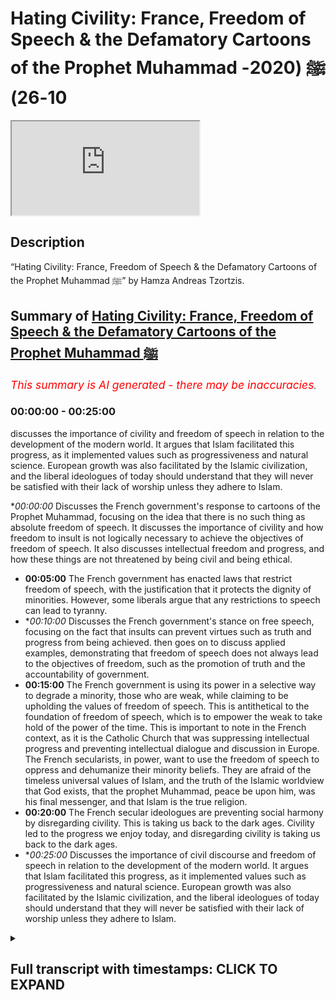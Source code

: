 # Hating Civility: France, Freedom of Speech & the Defamatory Cartoons of the Prophet Muhammad ﷺ (2020-10-26)

<iframe loading='lazy' allow='autoplay' src='https://www.youtube.com/embed/WtRvdFu8i7I'></iframe>

## Description

“Hating Civility: France, Freedom of Speech & the Defamatory Cartoons of the Prophet Muhammad ﷺ” by Hamza Andreas Tzortzis.

## Summary of [Hating Civility: France, Freedom of Speech & the Defamatory Cartoons of the Prophet Muhammad ﷺ](https://www.youtube.com/watch?v=WtRvdFu8i7I)


*<span style="color:red; font-size:125%">This summary is AI generated - there may be inaccuracies</span>. [](/)*

### <a onclick="modifyYTiframeseektime('0')">00:00:00</a> - <a onclick="modifyYTiframeseektime('1500')">00:25:00</a>

 discusses the importance of civility and freedom of speech in relation to the development of the modern world. It argues that Islam facilitated this progress, as it implemented values such as progressiveness and natural science. European growth was also facilitated by the Islamic civilization, and the liberal ideologues of today should understand that they will never be satisfied with their lack of worship unless they adhere to Islam.

**<a onclick="modifyYTiframeseektime('0')">00:00:00</a>* Discusses the French government's response to cartoons of the Prophet Muhammad, focusing on the idea that there is no such thing as absolute freedom of speech. It discusses the importance of civility and how freedom to insult is not logically necessary to achieve the objectives of freedom of speech. It also discusses intellectual freedom and progress, and how these things are not threatened by being civil and being ethical.
* **<a onclick="modifyYTiframeseektime('300')">00:05:00</a>** The French government has enacted laws that restrict freedom of speech, with the justification that it protects the dignity of minorities. However, some liberals argue that any restrictions to speech can lead to tyranny.
* **<a onclick="modifyYTiframeseektime('600')">00:10:00</a>* Discusses the French government's stance on free speech, focusing on the fact that insults can prevent virtues such as truth and progress from being achieved.  then goes on to discuss applied examples, demonstrating that freedom of speech does not always lead to the objectives of freedom, such as the promotion of truth and the accountability of government.
* **<a onclick="modifyYTiframeseektime('900')">00:15:00</a>** The French government is using its power in a selective way to degrade a minority, those who are weak, while claiming to be upholding the values of freedom of speech. This is antithetical to the foundation of freedom of speech, which is to empower the weak to take hold of the power of the time. This is important to note in the French context, as it is the Catholic Church that was suppressing intellectual progress and preventing intellectual dialogue and discussion in Europe. The French secularists, in power, want to use the freedom of speech to oppress and dehumanize their minority beliefs. They are afraid of the timeless universal values of Islam, and the truth of the Islamic worldview that God exists, that the prophet Muhammad, peace be upon him, was his final messenger, and that Islam is the true religion.
* **<a onclick="modifyYTiframeseektime('1200')">00:20:00</a>** The French secular ideologues are preventing social harmony by disregarding civility. This is taking us back to the dark ages. Civility led to the progress we enjoy today, and disregarding civility is taking us back to the dark ages.
* **<a onclick="modifyYTiframeseektime('1500')">00:25:00</a>* Discusses the importance of civil discourse and freedom of speech in relation to the development of the modern world. It argues that Islam facilitated this progress, as it implemented values such as progressiveness and natural science. European growth was also facilitated by the Islamic civilization, and the liberal ideologues of today should understand that they will never be satisfied with their lack of worship unless they adhere to Islam.

<details><summary><h2>Full transcript with timestamps: CLICK TO EXPAND</h2></summary>

<a onclick="modifyYTiframeseektime('1')">0:00:01</a> [Music]  
<a onclick="modifyYTiframeseektime('9')">0:00:09</a> brothers and sisters  
<a onclick="modifyYTiframeseektime('11')">0:00:11</a> and friends i greet you all with the  
<a onclick="modifyYTiframeseektime('14')">0:00:14</a> islamic  
<a onclick="modifyYTiframeseektime('15')">0:00:15</a> greetings of peace my name is hamza  
<a onclick="modifyYTiframeseektime('18')">0:00:18</a> andreas  
<a onclick="modifyYTiframeseektime('19')">0:00:19</a> zarzis from sapience institute  
<a onclick="modifyYTiframeseektime('22')">0:00:22</a> and the main purpose of this video is to  
<a onclick="modifyYTiframeseektime('24')">0:00:24</a> unpack some ideas  
<a onclick="modifyYTiframeseektime('25')">0:00:25</a> concerning freedom of speech freedom to  
<a onclick="modifyYTiframeseektime('28')">0:00:28</a> insult  
<a onclick="modifyYTiframeseektime('29')">0:00:29</a> to unpack what's happening in france at  
<a onclick="modifyYTiframeseektime('31')">0:00:31</a> the moment and to  
<a onclick="modifyYTiframeseektime('32')">0:00:32</a> unpack and discuss the defamatory  
<a onclick="modifyYTiframeseektime('35')">0:00:35</a> cartoons of the prophet muhammad  
<a onclick="modifyYTiframeseektime('36')">0:00:36</a> sallallahu alaihi wasallam but before i  
<a onclick="modifyYTiframeseektime('38')">0:00:38</a> do that  
<a onclick="modifyYTiframeseektime('38')">0:00:38</a> i want to remind you of two key  
<a onclick="modifyYTiframeseektime('41')">0:00:41</a> important prophetic  
<a onclick="modifyYTiframeseektime('43')">0:00:43</a> authentic teachings of the prophet  
<a onclick="modifyYTiframeseektime('46')">0:00:46</a> muhammad  
<a onclick="modifyYTiframeseektime('47')">0:00:47</a> number one love for humanity what you  
<a onclick="modifyYTiframeseektime('49')">0:00:49</a> love for yourself  
<a onclick="modifyYTiframeseektime('50')">0:00:50</a> love for humanity what you love for  
<a onclick="modifyYTiframeseektime('54')">0:00:54</a> yourself now the scottish speak about  
<a onclick="modifyYTiframeseektime('55')">0:00:55</a> this the classical scholars speak about  
<a onclick="modifyYTiframeseektime('57')">0:00:57</a> this and generally speaking  
<a onclick="modifyYTiframeseektime('59')">0:00:59</a> they say that muslims must be committed  
<a onclick="modifyYTiframeseektime('62')">0:01:02</a> to the well-being of others this means  
<a onclick="modifyYTiframeseektime('65')">0:01:05</a> we must want goodness for people and  
<a onclick="modifyYTiframeseektime('67')">0:01:07</a> guidance for people  
<a onclick="modifyYTiframeseektime('69')">0:01:09</a> this what loving for others mean you  
<a onclick="modifyYTiframeseektime('72')">0:01:12</a> want goodness for them  
<a onclick="modifyYTiframeseektime('73')">0:01:13</a> you want them to be in a state of  
<a onclick="modifyYTiframeseektime('74')">0:01:14</a> well-being and you want guidance for  
<a onclick="modifyYTiframeseektime('76')">0:01:16</a> them and we must  
<a onclick="modifyYTiframeseektime('77')">0:01:17</a> act appropriately in order to achieve  
<a onclick="modifyYTiframeseektime('81')">0:01:21</a> the well-being of humanity  
<a onclick="modifyYTiframeseektime('84')">0:01:24</a> the second authentic prophetic teaching  
<a onclick="modifyYTiframeseektime('87')">0:01:27</a> is there is no harming and no  
<a onclick="modifyYTiframeseektime('88')">0:01:28</a> reciprocating of harm  
<a onclick="modifyYTiframeseektime('90')">0:01:30</a> no harm there is no harming and no  
<a onclick="modifyYTiframeseektime('92')">0:01:32</a> reciprocating of harm  
<a onclick="modifyYTiframeseektime('94')">0:01:34</a> these are very important prophetic  
<a onclick="modifyYTiframeseektime('96')">0:01:36</a> teachings and i thought i'd remind  
<a onclick="modifyYTiframeseektime('97')">0:01:37</a> everyone of these profound teachings  
<a onclick="modifyYTiframeseektime('99')">0:01:39</a> these concise and profound teachings  
<a onclick="modifyYTiframeseektime('102')">0:01:42</a> especially in today's context now  
<a onclick="modifyYTiframeseektime('106')">0:01:46</a> i said i'm going to unpack some ideas  
<a onclick="modifyYTiframeseektime('108')">0:01:48</a> concerning freedom of speech freedom to  
<a onclick="modifyYTiframeseektime('110')">0:01:50</a> insult the defamatory cartoons of the  
<a onclick="modifyYTiframeseektime('112')">0:01:52</a> prophet muhammed  
<a onclick="modifyYTiframeseektime('114')">0:01:54</a> and what's been happening in france and  
<a onclick="modifyYTiframeseektime('118')">0:01:58</a> i'm just going to summarize four main  
<a onclick="modifyYTiframeseektime('119')">0:01:59</a> areas  
<a onclick="modifyYTiframeseektime('120')">0:02:00</a> and there's other things i'm going to be  
<a onclick="modifyYTiframeseektime('121')">0:02:01</a> talking about as well but these are the  
<a onclick="modifyYTiframeseektime('123')">0:02:03</a> four main areas  
<a onclick="modifyYTiframeseektime('124')">0:02:04</a> that i'm going to discuss area number  
<a onclick="modifyYTiframeseektime('126')">0:02:06</a> one  
<a onclick="modifyYTiframeseektime('127')">0:02:07</a> i'm going to try and discuss the  
<a onclick="modifyYTiframeseektime('128')">0:02:08</a> philosophy of freedom of speech it's  
<a onclick="modifyYTiframeseektime('130')">0:02:10</a> inevitable implications in society  
<a onclick="modifyYTiframeseektime('132')">0:02:12</a> specifically secular society the harm  
<a onclick="modifyYTiframeseektime('135')">0:02:15</a> principle  
<a onclick="modifyYTiframeseektime('136')">0:02:16</a> and the competition of values area  
<a onclick="modifyYTiframeseektime('138')">0:02:18</a> number two i'm going to talk about the  
<a onclick="modifyYTiframeseektime('140')">0:02:20</a> hypocrisy and double standards displayed  
<a onclick="modifyYTiframeseektime('142')">0:02:22</a> by secular ideologues  
<a onclick="modifyYTiframeseektime('143')">0:02:23</a> area number three i'm going to talk  
<a onclick="modifyYTiframeseektime('145')">0:02:25</a> about the importance of civility and how  
<a onclick="modifyYTiframeseektime('147')">0:02:27</a> freedom to degrade and insult is not  
<a onclick="modifyYTiframeseektime('149')">0:02:29</a> logically necessary to achieve the  
<a onclick="modifyYTiframeseektime('151')">0:02:31</a> objectives  
<a onclick="modifyYTiframeseektime('152')">0:02:32</a> of freedom of speech and the final area  
<a onclick="modifyYTiframeseektime('155')">0:02:35</a> i'm going to talk about intellectual  
<a onclick="modifyYTiframeseektime('157')">0:02:37</a> freedom  
<a onclick="modifyYTiframeseektime('158')">0:02:38</a> progress and dialogue and that these  
<a onclick="modifyYTiframeseektime('159')">0:02:39</a> things are not threatened by being civil  
<a onclick="modifyYTiframeseektime('162')">0:02:42</a> and by being ethical  
<a onclick="modifyYTiframeseektime('164')">0:02:44</a> and by being averse to insults and  
<a onclick="modifyYTiframeseektime('166')">0:02:46</a> degradation  
<a onclick="modifyYTiframeseektime('167')">0:02:47</a> and i'm going to try and show that the  
<a onclick="modifyYTiframeseektime('169')">0:02:49</a> islamic intellectual and spiritual  
<a onclick="modifyYTiframeseektime('171')">0:02:51</a> tradition with its long history  
<a onclick="modifyYTiframeseektime('173')">0:02:53</a> is an example of a cohesive ethical  
<a onclick="modifyYTiframeseektime('177')">0:02:57</a> civilization so let's go straight to the  
<a onclick="modifyYTiframeseektime('179')">0:02:59</a> first point  
<a onclick="modifyYTiframeseektime('181')">0:03:01</a> there are claims made by some liberal  
<a onclick="modifyYTiframeseektime('184')">0:03:04</a> and secular  
<a onclick="modifyYTiframeseektime('185')">0:03:05</a> ideological extremists that the  
<a onclick="modifyYTiframeseektime('187')">0:03:07</a> defamatory cartoons of the prophet  
<a onclick="modifyYTiframeseektime('188')">0:03:08</a> muhammad sallallahu alaihi wasallam  
<a onclick="modifyYTiframeseektime('190')">0:03:10</a> are about freedom of speech and freedom  
<a onclick="modifyYTiframeseektime('192')">0:03:12</a> to insult  
<a onclick="modifyYTiframeseektime('194')">0:03:14</a> and they generally maintain that we must  
<a onclick="modifyYTiframeseektime('196')">0:03:16</a> allow defamation we must allow  
<a onclick="modifyYTiframeseektime('197')">0:03:17</a> degradation  
<a onclick="modifyYTiframeseektime('198')">0:03:18</a> and we must allow gratuitous insult  
<a onclick="modifyYTiframeseektime('201')">0:03:21</a> because it's all about preserving  
<a onclick="modifyYTiframeseektime('203')">0:03:23</a> the right to express oneself including  
<a onclick="modifyYTiframeseektime('205')">0:03:25</a> liberty  
<a onclick="modifyYTiframeseektime('206')">0:03:26</a> of thought however this is grossly  
<a onclick="modifyYTiframeseektime('209')">0:03:29</a> misleading  
<a onclick="modifyYTiframeseektime('210')">0:03:30</a> and it is simply not true why because  
<a onclick="modifyYTiframeseektime('213')">0:03:33</a> there is no  
<a onclick="modifyYTiframeseektime('214')">0:03:34</a> such thing as absolute freedom of speech  
<a onclick="modifyYTiframeseektime('217')">0:03:37</a> i repeat  
<a onclick="modifyYTiframeseektime('218')">0:03:38</a> there is no such thing as absolute  
<a onclick="modifyYTiframeseektime('221')">0:03:41</a> freedom of speech  
<a onclick="modifyYTiframeseektime('222')">0:03:42</a> every society on this planet has  
<a onclick="modifyYTiframeseektime('224')">0:03:44</a> limitations and restrictions  
<a onclick="modifyYTiframeseektime('226')">0:03:46</a> on speech and these restrictions occur  
<a onclick="modifyYTiframeseektime('228')">0:03:48</a> because of a competition of values  
<a onclick="modifyYTiframeseektime('230')">0:03:50</a> now in the stanford psychopath  
<a onclick="modifyYTiframeseektime('233')">0:03:53</a> philosophy david van mill  
<a onclick="modifyYTiframeseektime('234')">0:03:54</a> an academic he highlights this point he  
<a onclick="modifyYTiframeseektime('237')">0:03:57</a> says  
<a onclick="modifyYTiframeseektime('238')">0:03:58</a> the first thing to note in any sensible  
<a onclick="modifyYTiframeseektime('240')">0:04:00</a> discussion  
<a onclick="modifyYTiframeseektime('241')">0:04:01</a> or freedom of speech is that it will  
<a onclick="modifyYTiframeseektime('243')">0:04:03</a> have to be limited  
<a onclick="modifyYTiframeseektime('244')">0:04:04</a> every society places some limits on the  
<a onclick="modifyYTiframeseektime('247')">0:04:07</a> exercise of speech  
<a onclick="modifyYTiframeseektime('248')">0:04:08</a> because it always takes place within a  
<a onclick="modifyYTiframeseektime('250')">0:04:10</a> context of competing values  
<a onclick="modifyYTiframeseektime('252')">0:04:12</a> which we'll discuss in a moment and  
<a onclick="modifyYTiframeseektime('255')">0:04:15</a> there are many examples in law and  
<a onclick="modifyYTiframeseektime('258')">0:04:18</a> public life that i want to  
<a onclick="modifyYTiframeseektime('262')">0:04:22</a> bring to light in order to show you that  
<a onclick="modifyYTiframeseektime('265')">0:04:25</a> there are restrictions on speech  
<a onclick="modifyYTiframeseektime('267')">0:04:27</a> take france as an example the french  
<a onclick="modifyYTiframeseektime('270')">0:04:30</a> criminal code  
<a onclick="modifyYTiframeseektime('271')">0:04:31</a> punishes outrage grave insult of the  
<a onclick="modifyYTiframeseektime('275')">0:04:35</a> national anthem or tricolor flag  
<a onclick="modifyYTiframeseektime('278')">0:04:38</a> now think about the hypocrisy here you  
<a onclick="modifyYTiframeseektime('280')">0:04:40</a> have the secular and liberal ideologues  
<a onclick="modifyYTiframeseektime('282')">0:04:42</a> claiming that  
<a onclick="modifyYTiframeseektime('283')">0:04:43</a> the defamatory cartoons of the prophet  
<a onclick="modifyYTiframeseektime('284')">0:04:44</a> sallallahu alaihi wasallam  
<a onclick="modifyYTiframeseektime('286')">0:04:46</a> are about freedom of speech and that  
<a onclick="modifyYTiframeseektime('289')">0:04:49</a> includes freedom  
<a onclick="modifyYTiframeseektime('290')">0:04:50</a> to insult but when it comes to insulting  
<a onclick="modifyYTiframeseektime('293')">0:04:53</a> the flag  
<a onclick="modifyYTiframeseektime('294')">0:04:54</a> and the anthem then it's  
<a onclick="modifyYTiframeseektime('297')">0:04:57</a> you know you can't do that you must be  
<a onclick="modifyYTiframeseektime('299')">0:04:59</a> criminally punished it was the outrage  
<a onclick="modifyYTiframeseektime('301')">0:05:01</a> concerning these laws another example is  
<a onclick="modifyYTiframeseektime('304')">0:05:04</a> the political cartoonist  
<a onclick="modifyYTiframeseektime('306')">0:05:06</a> morris cine he worked for the french  
<a onclick="modifyYTiframeseektime('308')">0:05:08</a> satirical magazine  
<a onclick="modifyYTiframeseektime('310')">0:05:10</a> charlie hebdo for 20 years and he was  
<a onclick="modifyYTiframeseektime('312')">0:05:12</a> fired in 2009 why  
<a onclick="modifyYTiframeseektime('313')">0:05:13</a> because he drew some cartoons cartoons  
<a onclick="modifyYTiframeseektime('316')">0:05:16</a> mocking the relationship of the former  
<a onclick="modifyYTiframeseektime('318')">0:05:18</a> french president  
<a onclick="modifyYTiframeseektime('320')">0:05:20</a> sarkozy's son with a wealthy jewish  
<a onclick="modifyYTiframeseektime('322')">0:05:22</a> woman  
<a onclick="modifyYTiframeseektime('324')">0:05:24</a> another example is in law a french court  
<a onclick="modifyYTiframeseektime('326')">0:05:26</a> injunction  
<a onclick="modifyYTiframeseektime('327')">0:05:27</a> banned a genus sorry a jesus based  
<a onclick="modifyYTiframeseektime('330')">0:05:30</a> clothing advert  
<a onclick="modifyYTiframeseektime('331')">0:05:31</a> mimicking da vinci's last supper a  
<a onclick="modifyYTiframeseektime('334')">0:05:34</a> french judge ruled  
<a onclick="modifyYTiframeseektime('335')">0:05:35</a> that the display was a gratuitous and  
<a onclick="modifyYTiframeseektime('338')">0:05:38</a> aggressive  
<a onclick="modifyYTiframeseektime('339')">0:05:39</a> act of intrusion on people's innermost  
<a onclick="modifyYTiframeseektime('343')">0:05:43</a> beliefs  
<a onclick="modifyYTiframeseektime('344')">0:05:44</a> in 2005 danish newspaper jillian's post  
<a onclick="modifyYTiframeseektime('347')">0:05:47</a> and published caricatures  
<a onclick="modifyYTiframeseektime('348')">0:05:48</a> of the prophet muhammed but rejected  
<a onclick="modifyYTiframeseektime('352')">0:05:52</a> the publications of cartoons mocking  
<a onclick="modifyYTiframeseektime('355')">0:05:55</a> jesus  
<a onclick="modifyYTiframeseektime('357')">0:05:57</a> upon him be peace because they would  
<a onclick="modifyYTiframeseektime('358')">0:05:58</a> provoke an uproar  
<a onclick="modifyYTiframeseektime('361')">0:06:01</a> and there are many more other examples  
<a onclick="modifyYTiframeseektime('364')">0:06:04</a> now in many other countries including  
<a onclick="modifyYTiframeseektime('366')">0:06:06</a> france there are defamation laws product  
<a onclick="modifyYTiframeseektime('368')">0:06:08</a> defamation laws  
<a onclick="modifyYTiframeseektime('369')">0:06:09</a> hate speech laws libel laws laws against  
<a onclick="modifyYTiframeseektime('372')">0:06:12</a> the holocaust denial  
<a onclick="modifyYTiframeseektime('373')">0:06:13</a> and so on and so forth so it must be  
<a onclick="modifyYTiframeseektime('377')">0:06:17</a> made very clear  
<a onclick="modifyYTiframeseektime('378')">0:06:18</a> that this has nothing to do with freedom  
<a onclick="modifyYTiframeseektime('380')">0:06:20</a> of speech in an absolute sense this  
<a onclick="modifyYTiframeseektime('382')">0:06:22</a> doesn't even exist in academic discourse  
<a onclick="modifyYTiframeseektime('384')">0:06:24</a> generally speaking it's a  
<a onclick="modifyYTiframeseektime('386')">0:06:26</a> it's not a very robust idea it's an  
<a onclick="modifyYTiframeseektime('388')">0:06:28</a> incoherent idea  
<a onclick="modifyYTiframeseektime('390')">0:06:30</a> and the reason is incoherent because  
<a onclick="modifyYTiframeseektime('392')">0:06:32</a> people appreciate that there are other  
<a onclick="modifyYTiframeseektime('393')">0:06:33</a> values in society that are going to be  
<a onclick="modifyYTiframeseektime('395')">0:06:35</a> used to put restrictions on speech  
<a onclick="modifyYTiframeseektime('398')">0:06:38</a> in a nutshell there's no such thing as  
<a onclick="modifyYTiframeseektime('401')">0:06:41</a> absolute  
<a onclick="modifyYTiframeseektime('402')">0:06:42</a> freedom of speech so the discussion  
<a onclick="modifyYTiframeseektime('405')">0:06:45</a> is not about freedom of speech per se  
<a onclick="modifyYTiframeseektime('407')">0:06:47</a> but it's about other competing values  
<a onclick="modifyYTiframeseektime('410')">0:06:50</a> so there is a key question here what  
<a onclick="modifyYTiframeseektime('413')">0:06:53</a> other competing values  
<a onclick="modifyYTiframeseektime('414')">0:06:54</a> will these ideologues consider in  
<a onclick="modifyYTiframeseektime('417')">0:06:57</a> placing restrictions on speech  
<a onclick="modifyYTiframeseektime('420')">0:07:00</a> clearly as a result of what we've just  
<a onclick="modifyYTiframeseektime('422')">0:07:02</a> discussed so far  
<a onclick="modifyYTiframeseektime('423')">0:07:03</a> clearly the dignity of minorities is not  
<a onclick="modifyYTiframeseektime('427')">0:07:07</a> a value they want to consider so from  
<a onclick="modifyYTiframeseektime('429')">0:07:09</a> this perspective  
<a onclick="modifyYTiframeseektime('430')">0:07:10</a> the problem is not with islam the  
<a onclick="modifyYTiframeseektime('433')">0:07:13</a> problem is with the french  
<a onclick="modifyYTiframeseektime('435')">0:07:15</a> state sanctioned secularism that's the  
<a onclick="modifyYTiframeseektime('438')">0:07:18</a> problem because it doesn't  
<a onclick="modifyYTiframeseektime('439')">0:07:19</a> value its minorities it doesn't want to  
<a onclick="modifyYTiframeseektime('442')">0:07:22</a> dignify  
<a onclick="modifyYTiframeseektime('443')">0:07:23</a> its citizens it doesn't want to dignify  
<a onclick="modifyYTiframeseektime('445')">0:07:25</a> its minorities and he wants to use its  
<a onclick="modifyYTiframeseektime('447')">0:07:27</a> power  
<a onclick="modifyYTiframeseektime('448')">0:07:28</a> to selectively choose which minorities  
<a onclick="modifyYTiframeseektime('452')">0:07:32</a> they're going to dignify more than other  
<a onclick="modifyYTiframeseektime('455')">0:07:35</a> minorities which is a huge  
<a onclick="modifyYTiframeseektime('456')">0:07:36</a> problem so the failure here is french  
<a onclick="modifyYTiframeseektime('459')">0:07:39</a> secularism  
<a onclick="modifyYTiframeseektime('460')">0:07:40</a> it's state-backed secularism the  
<a onclick="modifyYTiframeseektime('463')">0:07:43</a> religion  
<a onclick="modifyYTiframeseektime('465')">0:07:45</a> of of of the french  
<a onclick="modifyYTiframeseektime('468')">0:07:48</a> society from that perspective  
<a onclick="modifyYTiframeseektime('471')">0:07:51</a> now some may argue and we have mentioned  
<a onclick="modifyYTiframeseektime('474')">0:07:54</a> that  
<a onclick="modifyYTiframeseektime('475')">0:07:55</a> absolute freedom is incoherent  
<a onclick="modifyYTiframeseektime('477')">0:07:57</a> philosophically  
<a onclick="modifyYTiframeseektime('478')">0:07:58</a> and to be honest generally speaking  
<a onclick="modifyYTiframeseektime('481')">0:08:01</a> there is a consensus that there is no  
<a onclick="modifyYTiframeseektime('483')">0:08:03</a> such thing as  
<a onclick="modifyYTiframeseektime('483')">0:08:03</a> absolute freedom of speech but you have  
<a onclick="modifyYTiframeseektime('485')">0:08:05</a> some liberal ideologues right that say  
<a onclick="modifyYTiframeseektime('487')">0:08:07</a> no there must be  
<a onclick="modifyYTiframeseektime('488')">0:08:08</a> no there must be no restrictions at all  
<a onclick="modifyYTiframeseektime('491')">0:08:11</a> so some argue that  
<a onclick="modifyYTiframeseektime('493')">0:08:13</a> any form of restrictions to freedom of  
<a onclick="modifyYTiframeseektime('495')">0:08:15</a> speech  
<a onclick="modifyYTiframeseektime('496')">0:08:16</a> can lead to tyranny and can lead to  
<a onclick="modifyYTiframeseektime('498')">0:08:18</a> censorship  
<a onclick="modifyYTiframeseektime('499')">0:08:19</a> and this is why we must have no  
<a onclick="modifyYTiframeseektime('502')">0:08:22</a> restrictions at all but hold on a second  
<a onclick="modifyYTiframeseektime('504')">0:08:24</a> this is a false argument because the  
<a onclick="modifyYTiframeseektime('506')">0:08:26</a> door swings both ways  
<a onclick="modifyYTiframeseektime('508')">0:08:28</a> if you have no restrictions at all that  
<a onclick="modifyYTiframeseektime('510')">0:08:30</a> may lead to  
<a onclick="modifyYTiframeseektime('511')">0:08:31</a> anarchy and the academic david van mil  
<a onclick="modifyYTiframeseektime('515')">0:08:35</a> he highlights his point really really  
<a onclick="modifyYTiframeseektime('517')">0:08:37</a> well  
<a onclick="modifyYTiframeseektime('517')">0:08:37</a> so he says those who support  
<a onclick="modifyYTiframeseektime('520')">0:08:40</a> the slippery slope argument tend to make  
<a onclick="modifyYTiframeseektime('523')">0:08:43</a> the claim  
<a onclick="modifyYTiframeseektime('524')">0:08:44</a> that the inevitable consequence of  
<a onclick="modifyYTiframeseektime('525')">0:08:45</a> limiting speech is a slide into  
<a onclick="modifyYTiframeseektime('528')">0:08:48</a> censorship and tyranny  
<a onclick="modifyYTiframeseektime('529')">0:08:49</a> it is worth noting however that the  
<a onclick="modifyYTiframeseektime('532')">0:08:52</a> slippery slope  
<a onclick="modifyYTiframeseektime('533')">0:08:53</a> argument can be used to make the  
<a onclick="modifyYTiframeseektime('534')">0:08:54</a> opposite point  
<a onclick="modifyYTiframeseektime('536')">0:08:56</a> one could argue that we should not allow  
<a onclick="modifyYTiframeseektime('539')">0:08:59</a> any removal of government interventions  
<a onclick="modifyYTiframeseektime('542')">0:09:02</a> on speech or any other type of freedom  
<a onclick="modifyYTiframeseektime('544')">0:09:04</a> because once we do  
<a onclick="modifyYTiframeseektime('546')">0:09:06</a> we are on the slippery slope to anarchy  
<a onclick="modifyYTiframeseektime('549')">0:09:09</a> and he continues  
<a onclick="modifyYTiframeseektime('550')">0:09:10</a> it is possible that some limits of  
<a onclick="modifyYTiframeseektime('552')">0:09:12</a> speech might over time  
<a onclick="modifyYTiframeseektime('554')">0:09:14</a> lead to further restrictions but they  
<a onclick="modifyYTiframeseektime('556')">0:09:16</a> might not  
<a onclick="modifyYTiframeseektime('557')">0:09:17</a> and if they do those invitations might  
<a onclick="modifyYTiframeseektime('559')">0:09:19</a> also be justified  
<a onclick="modifyYTiframeseektime('561')">0:09:21</a> the main point is that once we abandon  
<a onclick="modifyYTiframeseektime('563')">0:09:23</a> the incoherent position  
<a onclick="modifyYTiframeseektime('565')">0:09:25</a> that there should be no limits on speech  
<a onclick="modifyYTiframeseektime('567')">0:09:27</a> we have to make controversial decisions  
<a onclick="modifyYTiframeseektime('569')">0:09:29</a> about what  
<a onclick="modifyYTiframeseektime('570')">0:09:30</a> can and cannot be expressed this comes  
<a onclick="modifyYTiframeseektime('573')">0:09:33</a> along with the territory  
<a onclick="modifyYTiframeseektime('575')">0:09:35</a> of living together in communities and  
<a onclick="modifyYTiframeseektime('577')">0:09:37</a> this was taken from  
<a onclick="modifyYTiframeseektime('578')">0:09:38</a> the stanford encyclopedia of philosophy  
<a onclick="modifyYTiframeseektime('581')">0:09:41</a> now let's focus on the last  
<a onclick="modifyYTiframeseektime('583')">0:09:43</a> statement here this comes along with the  
<a onclick="modifyYTiframeseektime('585')">0:09:45</a> territory of living together in  
<a onclick="modifyYTiframeseektime('586')">0:09:46</a> communities  
<a onclick="modifyYTiframeseektime('587')">0:09:47</a> so giving the double standards and  
<a onclick="modifyYTiframeseektime('589')">0:09:49</a> hypocrisy of  
<a onclick="modifyYTiframeseektime('591')">0:09:51</a> those in power in france maybe they are  
<a onclick="modifyYTiframeseektime('594')">0:09:54</a> they are showing a sign that they don't  
<a onclick="modifyYTiframeseektime('596')">0:09:56</a> want muslim minorities to be part  
<a onclick="modifyYTiframeseektime('598')">0:09:58</a> of their community  
<a onclick="modifyYTiframeseektime('602')">0:10:02</a> this leads us to another important point  
<a onclick="modifyYTiframeseektime('604')">0:10:04</a> which is the consideration of important  
<a onclick="modifyYTiframeseektime('606')">0:10:06</a> values so i want you to think about  
<a onclick="modifyYTiframeseektime('608')">0:10:08</a> values such as  
<a onclick="modifyYTiframeseektime('609')">0:10:09</a> cooperation civility dialogue  
<a onclick="modifyYTiframeseektime('612')">0:10:12</a> and social cohesion these are  
<a onclick="modifyYTiframeseektime('616')">0:10:16</a> very important values that need to be  
<a onclick="modifyYTiframeseektime('618')">0:10:18</a> considered  
<a onclick="modifyYTiframeseektime('619')">0:10:19</a> they need to be considered those in  
<a onclick="modifyYTiframeseektime('621')">0:10:21</a> power especially in france  
<a onclick="modifyYTiframeseektime('623')">0:10:23</a> in the west in our communities  
<a onclick="modifyYTiframeseektime('626')">0:10:26</a> those who hold power in our communities  
<a onclick="modifyYTiframeseektime('628')">0:10:28</a> at every level they need to consider  
<a onclick="modifyYTiframeseektime('630')">0:10:30</a> these values of  
<a onclick="modifyYTiframeseektime('631')">0:10:31</a> civility dialogue and social  
<a onclick="modifyYTiframeseektime('634')">0:10:34</a> cohesion and once you consider them then  
<a onclick="modifyYTiframeseektime('637')">0:10:37</a> you'll be able to make  
<a onclick="modifyYTiframeseektime('639')">0:10:39</a> appropriate restrictions on speech that  
<a onclick="modifyYTiframeseektime('642')">0:10:42</a> still facilitates the objectives  
<a onclick="modifyYTiframeseektime('644')">0:10:44</a> of freedom of speech and let me just  
<a onclick="modifyYTiframeseektime('646')">0:10:46</a> remind you this has nothing to do with  
<a onclick="modifyYTiframeseektime('648')">0:10:48</a> freedom to insult or some claim  
<a onclick="modifyYTiframeseektime('651')">0:10:51</a> just remember many insults and various  
<a onclick="modifyYTiframeseektime('654')">0:10:54</a> forms of defamation are considered  
<a onclick="modifyYTiframeseektime('656')">0:10:56</a> unlawful in france and other secular  
<a onclick="modifyYTiframeseektime('657')">0:10:57</a> countries so it's nothing to do with  
<a onclick="modifyYTiframeseektime('660')">0:11:00</a> oh we have to be free to install  
<a onclick="modifyYTiframeseektime('661')">0:11:01</a> whatever we want whoever we want it just  
<a onclick="modifyYTiframeseektime('663')">0:11:03</a> doesn't make sense  
<a onclick="modifyYTiframeseektime('664')">0:11:04</a> based on what we've said so far so this  
<a onclick="modifyYTiframeseektime('666')">0:11:06</a> is why it is very clear that  
<a onclick="modifyYTiframeseektime('668')">0:11:08</a> those in power they selectively choose  
<a onclick="modifyYTiframeseektime('671')">0:11:11</a> which insults and speech that offends is  
<a onclick="modifyYTiframeseektime('674')">0:11:14</a> to be made unlawful  
<a onclick="modifyYTiframeseektime('676')">0:11:16</a> so this highlights that freedom to  
<a onclick="modifyYTiframeseektime('677')">0:11:17</a> insult to degrade and to defame is not  
<a onclick="modifyYTiframeseektime('680')">0:11:20</a> an absolute right  
<a onclick="modifyYTiframeseektime('681')">0:11:21</a> which leads us to a very important point  
<a onclick="modifyYTiframeseektime('683')">0:11:23</a> now  
<a onclick="modifyYTiframeseektime('684')">0:11:24</a> classically historically freedom of  
<a onclick="modifyYTiframeseektime('687')">0:11:27</a> speech was understood to be a means to  
<a onclick="modifyYTiframeseektime('689')">0:11:29</a> achieve important virtues  
<a onclick="modifyYTiframeseektime('691')">0:11:31</a> such as truth progress and  
<a onclick="modifyYTiframeseektime('694')">0:11:34</a> accountability  
<a onclick="modifyYTiframeseektime('695')">0:11:35</a> specifically take into account  
<a onclick="modifyYTiframeseektime('699')">0:11:39</a> those in power british philosopher john  
<a onclick="modifyYTiframeseektime('702')">0:11:42</a> stuart mill  
<a onclick="modifyYTiframeseektime('703')">0:11:43</a> he maintained that free speech fosters  
<a onclick="modifyYTiframeseektime('705')">0:11:45</a> authenticity  
<a onclick="modifyYTiframeseektime('707')">0:11:47</a> genius creativity individuality  
<a onclick="modifyYTiframeseektime('710')">0:11:50</a> and human flourishing however  
<a onclick="modifyYTiframeseektime('714')">0:11:54</a> there's something that we have to say  
<a onclick="modifyYTiframeseektime('715')">0:11:55</a> here there isn't a logical connection  
<a onclick="modifyYTiframeseektime('719')">0:11:59</a> between freedom to insult and these  
<a onclick="modifyYTiframeseektime('721')">0:12:01</a> virtues  
<a onclick="modifyYTiframeseektime('723')">0:12:03</a> the minute that we can show that insults  
<a onclick="modifyYTiframeseektime('725')">0:12:05</a> can in many cases  
<a onclick="modifyYTiframeseektime('727')">0:12:07</a> prevent these virtues from manifesting  
<a onclick="modifyYTiframeseektime('729')">0:12:09</a> themselves  
<a onclick="modifyYTiframeseektime('730')">0:12:10</a> is the minute you show that insults are  
<a onclick="modifyYTiframeseektime('732')">0:12:12</a> not necessary  
<a onclick="modifyYTiframeseektime('734')">0:12:14</a> for their manifestation here's a logical  
<a onclick="modifyYTiframeseektime('736')">0:12:16</a> summary  
<a onclick="modifyYTiframeseektime('738')">0:12:18</a> number one to convince someone of the  
<a onclick="modifyYTiframeseektime('740')">0:12:20</a> truth and to promote the truth  
<a onclick="modifyYTiframeseektime('742')">0:12:22</a> in many circumstances requires good  
<a onclick="modifyYTiframeseektime('744')">0:12:24</a> argumentation  
<a onclick="modifyYTiframeseektime('745')">0:12:25</a> persuasion and civility number two  
<a onclick="modifyYTiframeseektime('749')">0:12:29</a> insults in many contexts are a barrier  
<a onclick="modifyYTiframeseektime('751')">0:12:31</a> to good argumentation  
<a onclick="modifyYTiframeseektime('752')">0:12:32</a> persuasion and civility number three  
<a onclick="modifyYTiframeseektime('755')">0:12:35</a> conclusion  
<a onclick="modifyYTiframeseektime('756')">0:12:36</a> therefore insults in many cases prevent  
<a onclick="modifyYTiframeseektime('759')">0:12:39</a> the truth  
<a onclick="modifyYTiframeseektime('760')">0:12:40</a> therefore the objective or one of the  
<a onclick="modifyYTiframeseektime('762')">0:12:42</a> objectives of freedom of speech  
<a onclick="modifyYTiframeseektime('764')">0:12:44</a> is undermined so it goes to show there  
<a onclick="modifyYTiframeseektime('767')">0:12:47</a> is no logical necessary connection  
<a onclick="modifyYTiframeseektime('769')">0:12:49</a> between freedom to insult  
<a onclick="modifyYTiframeseektime('771')">0:12:51</a> and these virtues of truth progress  
<a onclick="modifyYTiframeseektime('774')">0:12:54</a> and accountability so let's give you  
<a onclick="modifyYTiframeseektime('777')">0:12:57</a> some more examples  
<a onclick="modifyYTiframeseektime('778')">0:12:58</a> applied examples take into consideration  
<a onclick="modifyYTiframeseektime('781')">0:13:01</a> the famous scientist stephen hawking  
<a onclick="modifyYTiframeseektime('783')">0:13:03</a> imagine that when he was alive in  
<a onclick="modifyYTiframeseektime('785')">0:13:05</a> wanting to prevent  
<a onclick="modifyYTiframeseektime('786')">0:13:06</a> to present rather one of his theories he  
<a onclick="modifyYTiframeseektime('789')">0:13:09</a> started his presentation by insulting  
<a onclick="modifyYTiframeseektime('791')">0:13:11</a> the audience saying that  
<a onclick="modifyYTiframeseektime('792')">0:13:12</a> they are stupid and that their mothers  
<a onclick="modifyYTiframeseektime('794')">0:13:14</a> should have should have aborted them  
<a onclick="modifyYTiframeseektime('796')">0:13:16</a> now this uncivilized approach would not  
<a onclick="modifyYTiframeseektime('798')">0:13:18</a> have facilitated scientific progress  
<a onclick="modifyYTiframeseektime('801')">0:13:21</a> and the objective of communicating the  
<a onclick="modifyYTiframeseektime('802')">0:13:22</a> truth of his theory  
<a onclick="modifyYTiframeseektime('805')">0:13:25</a> another example take political  
<a onclick="modifyYTiframeseektime('807')">0:13:27</a> accountability  
<a onclick="modifyYTiframeseektime('808')">0:13:28</a> if someone wanted to take to account the  
<a onclick="modifyYTiframeseektime('810')">0:13:30</a> chinese government for the  
<a onclick="modifyYTiframeseektime('812')">0:13:32</a> oppression of the yugas and  
<a onclick="modifyYTiframeseektime('815')">0:13:35</a> the person starts insulting chinese  
<a onclick="modifyYTiframeseektime('817')">0:13:37</a> culture and religious practices  
<a onclick="modifyYTiframeseektime('819')">0:13:39</a> well it just wouldn't facilitate good  
<a onclick="modifyYTiframeseektime('822')">0:13:42</a> accountability  
<a onclick="modifyYTiframeseektime('824')">0:13:44</a> let's also ask let's also ask  
<a onclick="modifyYTiframeseektime('827')">0:13:47</a> if a government continuously publishes  
<a onclick="modifyYTiframeseektime('829')">0:13:49</a> propaganda  
<a onclick="modifyYTiframeseektime('831')">0:13:51</a> that other rises and dehumanizes a  
<a onclick="modifyYTiframeseektime('833')">0:13:53</a> minority  
<a onclick="modifyYTiframeseektime('834')">0:13:54</a> are such expressions conducive to human  
<a onclick="modifyYTiframeseektime('837')">0:13:57</a> flourishing  
<a onclick="modifyYTiframeseektime('839')">0:13:59</a> given the link brothers and sisters and  
<a onclick="modifyYTiframeseektime('841')">0:14:01</a> friends given the link between such  
<a onclick="modifyYTiframeseektime('842')">0:14:02</a> propaganda and violence against  
<a onclick="modifyYTiframeseektime('844')">0:14:04</a> minorities  
<a onclick="modifyYTiframeseektime('845')">0:14:05</a> and even genocide  
<a onclick="modifyYTiframeseektime('848')">0:14:08</a> referred to bosnia referred to nazi  
<a onclick="modifyYTiframeseektime('851')">0:14:11</a> germany  
<a onclick="modifyYTiframeseektime('853')">0:14:13</a> it clearly shows that such  
<a onclick="modifyYTiframeseektime('856')">0:14:16</a> propaganda is not conducive to human  
<a onclick="modifyYTiframeseektime('859')">0:14:19</a> flourishing  
<a onclick="modifyYTiframeseektime('864')">0:14:24</a> and this is something that j smile john  
<a onclick="modifyYTiframeseektime('866')">0:14:26</a> stuart mill articulated quite well with  
<a onclick="modifyYTiframeseektime('868')">0:14:28</a> his harm principle he argued that speech  
<a onclick="modifyYTiframeseektime('870')">0:14:30</a> should be  
<a onclick="modifyYTiframeseektime('870')">0:14:30</a> should be restricted if it leads to harm  
<a onclick="modifyYTiframeseektime('873')">0:14:33</a> and  
<a onclick="modifyYTiframeseektime('874')">0:14:34</a> mill he he he used the 19th century corn  
<a onclick="modifyYTiframeseektime('877')">0:14:37</a> dealers as an example and he argued that  
<a onclick="modifyYTiframeseektime('879')">0:14:39</a> a mob  
<a onclick="modifyYTiframeseektime('880')">0:14:40</a> should incur punishment if they express  
<a onclick="modifyYTiframeseektime('882')">0:14:42</a> that  
<a onclick="modifyYTiframeseektime('883')">0:14:43</a> corn dealers are starvers of the poor  
<a onclick="modifyYTiframeseektime('886')">0:14:46</a> when assembled before the house of a  
<a onclick="modifyYTiframeseektime('888')">0:14:48</a> corn dealer because  
<a onclick="modifyYTiframeseektime('889')">0:14:49</a> that could lead to inevitable harm  
<a onclick="modifyYTiframeseektime('892')">0:14:52</a> so it is important to note here  
<a onclick="modifyYTiframeseektime('896')">0:14:56</a> that freedom of speech emerged as an  
<a onclick="modifyYTiframeseektime('900')">0:15:00</a> idea to empower the weak to take to  
<a onclick="modifyYTiframeseektime('902')">0:15:02</a> account the power  
<a onclick="modifyYTiframeseektime('904')">0:15:04</a> of of the time and this is very  
<a onclick="modifyYTiframeseektime('905')">0:15:05</a> important to to highlight  
<a onclick="modifyYTiframeseektime('907')">0:15:07</a> especially in the french context let me  
<a onclick="modifyYTiframeseektime('908')">0:15:08</a> just repeat that it is important to note  
<a onclick="modifyYTiframeseektime('911')">0:15:11</a> that freedom of speech  
<a onclick="modifyYTiframeseektime('912')">0:15:12</a> emerged as an idea to empower the weak  
<a onclick="modifyYTiframeseektime('915')">0:15:15</a> to take to account the power of the time  
<a onclick="modifyYTiframeseektime('918')">0:15:18</a> remember it was the catholic church in  
<a onclick="modifyYTiframeseektime('919')">0:15:19</a> europe  
<a onclick="modifyYTiframeseektime('920')">0:15:20</a> that was censoring and preventing  
<a onclick="modifyYTiframeseektime('922')">0:15:22</a> intellectual progress and many would  
<a onclick="modifyYTiframeseektime('923')">0:15:23</a> argue  
<a onclick="modifyYTiframeseektime('924')">0:15:24</a> it was a cohesive power freedom of  
<a onclick="modifyYTiframeseektime('927')">0:15:27</a> speech emerged to challenge the power  
<a onclick="modifyYTiframeseektime('929')">0:15:29</a> structures of society  
<a onclick="modifyYTiframeseektime('930')">0:15:30</a> so really what's happening in france is  
<a onclick="modifyYTiframeseektime('933')">0:15:33</a> antithetical to the spirit and  
<a onclick="modifyYTiframeseektime('935')">0:15:35</a> foundation of freedom of speech  
<a onclick="modifyYTiframeseektime('937')">0:15:37</a> because the french government is  
<a onclick="modifyYTiframeseektime('939')">0:15:39</a> basically  
<a onclick="modifyYTiframeseektime('941')">0:15:41</a> using its power in a selective way  
<a onclick="modifyYTiframeseektime('944')">0:15:44</a> to degrade a minority those who are weak  
<a onclick="modifyYTiframeseektime('947')">0:15:47</a> but it should be the other  
<a onclick="modifyYTiframeseektime('948')">0:15:48</a> the other way around the whole rezon  
<a onclick="modifyYTiframeseektime('951')">0:15:51</a> d'etre  
<a onclick="modifyYTiframeseektime('952')">0:15:52</a> using french the whole reason of  
<a onclick="modifyYTiframeseektime('953')">0:15:53</a> existence of freedom of speech was  
<a onclick="modifyYTiframeseektime('955')">0:15:55</a> primarily for those who are weak to take  
<a onclick="modifyYTiframeseektime('958')">0:15:58</a> to account those who have power  
<a onclick="modifyYTiframeseektime('962')">0:16:02</a> so it's quite telling that the  
<a onclick="modifyYTiframeseektime('966')">0:16:06</a> french secularists those in power they  
<a onclick="modifyYTiframeseektime('969')">0:16:09</a> want to use  
<a onclick="modifyYTiframeseektime('969')">0:16:09</a> the so-called banner freedom of speech  
<a onclick="modifyYTiframeseektime('971')">0:16:11</a> to oppress and dehumanize their minority  
<a onclick="modifyYTiframeseektime('974')">0:16:14</a> and their beliefs what are they afraid  
<a onclick="modifyYTiframeseektime('976')">0:16:16</a> of well i know what they're afraid of  
<a onclick="modifyYTiframeseektime('977')">0:16:17</a> they're really afraid of the timeless  
<a onclick="modifyYTiframeseektime('980')">0:16:20</a> universal compassionate values of islam  
<a onclick="modifyYTiframeseektime('983')">0:16:23</a> and the truth of the islamic worldview  
<a onclick="modifyYTiframeseektime('986')">0:16:26</a> that god exists that he's worthy of  
<a onclick="modifyYTiframeseektime('987')">0:16:27</a> worship that the prophet muhammad  
<a onclick="modifyYTiframeseektime('989')">0:16:29</a> sallallahu alaihi wasabi is his final  
<a onclick="modifyYTiframeseektime('992')">0:16:32</a> messenger  
<a onclick="modifyYTiframeseektime('993')">0:16:33</a> this is what they're afraid of they're  
<a onclick="modifyYTiframeseektime('995')">0:16:35</a> afraid of the truth and they don't want  
<a onclick="modifyYTiframeseektime('996')">0:16:36</a> to in text  
<a onclick="modifyYTiframeseektime('998')">0:16:38</a> engage in intellectual dialogue or  
<a onclick="modifyYTiframeseektime('1000')">0:16:40</a> discussion they want to degrade  
<a onclick="modifyYTiframeseektime('1001')">0:16:41</a> and to defame so this leads to a very  
<a onclick="modifyYTiframeseektime('1005')">0:16:45</a> important point of being civil  
<a onclick="modifyYTiframeseektime('1007')">0:16:47</a> so civility brothers and sisters and  
<a onclick="modifyYTiframeseektime('1010')">0:16:50</a> friends dictates that if one wants to  
<a onclick="modifyYTiframeseektime('1011')">0:16:51</a> have a society  
<a onclick="modifyYTiframeseektime('1013')">0:16:53</a> that has values of truth and  
<a onclick="modifyYTiframeseektime('1017')">0:16:57</a> progress and accountability then one  
<a onclick="modifyYTiframeseektime('1020')">0:17:00</a> should contextualize their speech  
<a onclick="modifyYTiframeseektime('1022')">0:17:02</a> and utterances to ensure that these  
<a onclick="modifyYTiframeseektime('1024')">0:17:04</a> virtues  
<a onclick="modifyYTiframeseektime('1025')">0:17:05</a> are achieved so what does civ what is  
<a onclick="modifyYTiframeseektime('1027')">0:17:07</a> being civil mean  
<a onclick="modifyYTiframeseektime('1029')">0:17:09</a> it basically means that if you want  
<a onclick="modifyYTiframeseektime('1030')">0:17:10</a> truth if you want  
<a onclick="modifyYTiframeseektime('1032')">0:17:12</a> accountability and you want progress  
<a onclick="modifyYTiframeseektime('1035')">0:17:15</a> then when you express yourself  
<a onclick="modifyYTiframeseektime('1036')">0:17:16</a> it must be contextualized to ensure that  
<a onclick="modifyYTiframeseektime('1039')">0:17:19</a> these virtues we've just mentioned are  
<a onclick="modifyYTiframeseektime('1041')">0:17:21</a> actually achieved  
<a onclick="modifyYTiframeseektime('1042')">0:17:22</a> which means and implies that they need  
<a onclick="modifyYTiframeseektime('1045')">0:17:25</a> to understand their target audience as  
<a onclick="modifyYTiframeseektime('1047')">0:17:27</a> much as possible  
<a onclick="modifyYTiframeseektime('1049')">0:17:29</a> this brothers and sisters and friends is  
<a onclick="modifyYTiframeseektime('1050')">0:17:30</a> basic civility  
<a onclick="modifyYTiframeseektime('1052')">0:17:32</a> basic civility what the french  
<a onclick="modifyYTiframeseektime('1054')">0:17:34</a> ideologues are trying to tell you is  
<a onclick="modifyYTiframeseektime('1056')">0:17:36</a> they don't want to be civilized  
<a onclick="modifyYTiframeseektime('1058')">0:17:38</a> they hate civility  
<a onclick="modifyYTiframeseektime('1061')">0:17:41</a> they hate civility they want to take you  
<a onclick="modifyYTiframeseektime('1064')">0:17:44</a> back to the medieval ages  
<a onclick="modifyYTiframeseektime('1066')">0:17:46</a> now this is a very important point by  
<a onclick="modifyYTiframeseektime('1068')">0:17:48</a> the way i do appreciate however that  
<a onclick="modifyYTiframeseektime('1070')">0:17:50</a> there is a gray area  
<a onclick="modifyYTiframeseektime('1072')">0:17:52</a> when it comes to insult and offense the  
<a onclick="modifyYTiframeseektime('1074')">0:17:54</a> moment one expresses themselves they  
<a onclick="modifyYTiframeseektime('1076')">0:17:56</a> have to risk offending others  
<a onclick="modifyYTiframeseektime('1077')">0:17:57</a> and risk being offended however there  
<a onclick="modifyYTiframeseektime('1080')">0:18:00</a> are obvious  
<a onclick="modifyYTiframeseektime('1081')">0:18:01</a> black and white scenarios it is quite  
<a onclick="modifyYTiframeseektime('1083')">0:18:03</a> clear that the defamatory cartoons of  
<a onclick="modifyYTiframeseektime('1085')">0:18:05</a> the prophet muhammed  
<a onclick="modifyYTiframeseektime('1088')">0:18:08</a> is one of them now expanding this a  
<a onclick="modifyYTiframeseektime('1091')">0:18:11</a> little bit more further there is however  
<a onclick="modifyYTiframeseektime('1092')">0:18:12</a> a fine line between deliberate and  
<a onclick="modifyYTiframeseektime('1094')">0:18:14</a> unintended insults  
<a onclick="modifyYTiframeseektime('1095')">0:18:15</a> after all one person's insults can be  
<a onclick="modifyYTiframeseektime('1098')">0:18:18</a> another's form of dialogue  
<a onclick="modifyYTiframeseektime('1099')">0:18:19</a> so it's not as simple as saying don't  
<a onclick="modifyYTiframeseektime('1101')">0:18:21</a> insult or degrade each other  
<a onclick="modifyYTiframeseektime('1103')">0:18:23</a> now rather than just allowing ourselves  
<a onclick="modifyYTiframeseektime('1106')">0:18:26</a> to be free to hate curse and degrade  
<a onclick="modifyYTiframeseektime('1109')">0:18:29</a> thereby not achieving the objectives of  
<a onclick="modifyYTiframeseektime('1111')">0:18:31</a> freedom of speech  
<a onclick="modifyYTiframeseektime('1112')">0:18:32</a> the onus is for us to try and understand  
<a onclick="modifyYTiframeseektime('1115')">0:18:35</a> each other's sensitivities  
<a onclick="modifyYTiframeseektime('1116')">0:18:36</a> so that we can better convince educate  
<a onclick="modifyYTiframeseektime('1118')">0:18:38</a> and express ourselves  
<a onclick="modifyYTiframeseektime('1120')">0:18:40</a> now we've heard it all before with  
<a onclick="modifyYTiframeseektime('1122')">0:18:42</a> freedom comes great responsibility  
<a onclick="modifyYTiframeseektime('1124')">0:18:44</a> we have a responsibility to engage with  
<a onclick="modifyYTiframeseektime('1126')">0:18:46</a> each other in ways that are best  
<a onclick="modifyYTiframeseektime('1129')">0:18:49</a> and this leads to another point  
<a onclick="modifyYTiframeseektime('1132')">0:18:52</a> intellectual dialogue  
<a onclick="modifyYTiframeseektime('1134')">0:18:54</a> is not threatened by being civil and  
<a onclick="modifyYTiframeseektime('1136')">0:18:56</a> being averse to insulting others  
<a onclick="modifyYTiframeseektime('1138')">0:18:58</a> one can be intellectually robust and  
<a onclick="modifyYTiframeseektime('1141')">0:19:01</a> intellectually disagree  
<a onclick="modifyYTiframeseektime('1142')">0:19:02</a> while maintaining an intellectual tone  
<a onclick="modifyYTiframeseektime('1144')">0:19:04</a> the islamic tradition promotes this and  
<a onclick="modifyYTiframeseektime('1146')">0:19:06</a> its history is full of positive examples  
<a onclick="modifyYTiframeseektime('1149')">0:19:09</a> take for example the quran itself  
<a onclick="modifyYTiframeseektime('1150')">0:19:10</a> concerning reason and argumentation  
<a onclick="modifyYTiframeseektime('1154')">0:19:14</a> the associate professor rosaline guin  
<a onclick="modifyYTiframeseektime('1156')">0:19:16</a> she says in her book  
<a onclick="modifyYTiframeseektime('1157')">0:19:17</a> logic rhetoric and legal reasoning in  
<a onclick="modifyYTiframeseektime('1159')">0:19:19</a> the quran god's arguments  
<a onclick="modifyYTiframeseektime('1162')">0:19:22</a> reasoning and argument are so integral  
<a onclick="modifyYTiframeseektime('1164')">0:19:24</a> to the content of the quran  
<a onclick="modifyYTiframeseektime('1166')">0:19:26</a> and so inseparable from its structure  
<a onclick="modifyYTiframeseektime('1168')">0:19:28</a> that they in many ways shape the very  
<a onclick="modifyYTiframeseektime('1170')">0:19:30</a> consciousness of  
<a onclick="modifyYTiframeseektime('1171')">0:19:31</a> quranic scholars so  
<a onclick="modifyYTiframeseektime('1174')">0:19:34</a> we need to realize that the values of  
<a onclick="modifyYTiframeseektime('1176')">0:19:36</a> islam emanating from the quran  
<a onclick="modifyYTiframeseektime('1178')">0:19:38</a> and the words of the prophet muhammad  
<a onclick="modifyYTiframeseektime('1180')">0:19:40</a> sallallahu alaihi wasallam  
<a onclick="modifyYTiframeseektime('1182')">0:19:42</a> paved the way to progress truth and  
<a onclick="modifyYTiframeseektime('1185')">0:19:45</a> accountability  
<a onclick="modifyYTiframeseektime('1186')">0:19:46</a> while maintaining civility good  
<a onclick="modifyYTiframeseektime('1188')">0:19:48</a> etiquette  
<a onclick="modifyYTiframeseektime('1189')">0:19:49</a> and upholding the best manners in  
<a onclick="modifyYTiframeseektime('1191')">0:19:51</a> dialogue and discussion  
<a onclick="modifyYTiframeseektime('1193')">0:19:53</a> for instance the islamic values evoke  
<a onclick="modifyYTiframeseektime('1195')">0:19:55</a> the search for truth as the quran says  
<a onclick="modifyYTiframeseektime('1197')">0:19:57</a> in chapter 2 verse 42  
<a onclick="modifyYTiframeseektime('1199')">0:19:59</a> and mix not truth with falsehood nor  
<a onclick="modifyYTiframeseektime('1201')">0:20:01</a> conceal the truth  
<a onclick="modifyYTiframeseektime('1203')">0:20:03</a> while you know it the quran in chapter  
<a onclick="modifyYTiframeseektime('1205')">0:20:05</a> 103 verse 3 says  
<a onclick="modifyYTiframeseektime('1207')">0:20:07</a> and enjoying on each other truth  
<a onclick="modifyYTiframeseektime('1210')">0:20:10</a> concerning accountability islam promotes  
<a onclick="modifyYTiframeseektime('1212')">0:20:12</a> and  
<a onclick="modifyYTiframeseektime('1212')">0:20:12</a> accounting the unjust ruler and  
<a onclick="modifyYTiframeseektime('1214')">0:20:14</a> preventing evil  
<a onclick="modifyYTiframeseektime('1216')">0:20:16</a> the prophet sallallahu alaihi wasallam  
<a onclick="modifyYTiframeseektime('1218')">0:20:18</a> said the best of all struggles is a word  
<a onclick="modifyYTiframeseektime('1220')">0:20:20</a> of truth to a tyrant ruler  
<a onclick="modifyYTiframeseektime('1222')">0:20:22</a> similarly the quran echoes this type of  
<a onclick="modifyYTiframeseektime('1225')">0:20:25</a> value in chapter 3 verse 104 the quran  
<a onclick="modifyYTiframeseektime('1228')">0:20:28</a> says  
<a onclick="modifyYTiframeseektime('1229')">0:20:29</a> let there be among you people that  
<a onclick="modifyYTiframeseektime('1231')">0:20:31</a> command the good  
<a onclick="modifyYTiframeseektime('1232')">0:20:32</a> and what is right and forbidding the  
<a onclick="modifyYTiframeseektime('1235')">0:20:35</a> wrong  
<a onclick="modifyYTiframeseektime('1235')">0:20:35</a> they indeed are the successful and god  
<a onclick="modifyYTiframeseektime('1238')">0:20:38</a> commands in the quran his prophets  
<a onclick="modifyYTiframeseektime('1241')">0:20:41</a> moses and haroon aaron  
<a onclick="modifyYTiframeseektime('1245')">0:20:45</a> upon whom be peace to speak mildly to  
<a onclick="modifyYTiframeseektime('1247')">0:20:47</a> the oppressive and unjust pharaoh  
<a onclick="modifyYTiframeseektime('1249')">0:20:49</a> while initially discussing with him the  
<a onclick="modifyYTiframeseektime('1251')">0:20:51</a> quran says in chapter 20 verse 44  
<a onclick="modifyYTiframeseektime('1254')">0:20:54</a> and speak to him pharaoh mildly perhaps  
<a onclick="modifyYTiframeseektime('1257')">0:20:57</a> he may accept admonition now what's  
<a onclick="modifyYTiframeseektime('1258')">0:20:58</a> interesting the 13th century scholar  
<a onclick="modifyYTiframeseektime('1261')">0:21:01</a> imam al-qurtibi he said concerning this  
<a onclick="modifyYTiframeseektime('1263')">0:21:03</a> verse  
<a onclick="modifyYTiframeseektime('1264')">0:21:04</a> if moses was commanded commanded to  
<a onclick="modifyYTiframeseektime('1267')">0:21:07</a> speak mildly to pharaoh the unjust  
<a onclick="modifyYTiframeseektime('1269')">0:21:09</a> ruler then it is even more appropriate  
<a onclick="modifyYTiframeseektime('1271')">0:21:11</a> for others to follow this command  
<a onclick="modifyYTiframeseektime('1273')">0:21:13</a> when speaking to others and when  
<a onclick="modifyYTiframeseektime('1274')">0:21:14</a> commanding the good and forbidding the  
<a onclick="modifyYTiframeseektime('1277')">0:21:17</a> evil  
<a onclick="modifyYTiframeseektime('1278')">0:21:18</a> similarly islamic values promote sincere  
<a onclick="modifyYTiframeseektime('1281')">0:21:21</a> debate  
<a onclick="modifyYTiframeseektime('1282')">0:21:22</a> dialogue and discussion the quran says  
<a onclick="modifyYTiframeseektime('1285')">0:21:25</a> in chapter 49 verse 13  
<a onclick="modifyYTiframeseektime('1287')">0:21:27</a> people we created you from a single man  
<a onclick="modifyYTiframeseektime('1290')">0:21:30</a> and a single woman  
<a onclick="modifyYTiframeseektime('1291')">0:21:31</a> and made you into races and tribes so  
<a onclick="modifyYTiframeseektime('1293')">0:21:33</a> that you should know  
<a onclick="modifyYTiframeseektime('1294')">0:21:34</a> that you should get to know one another  
<a onclick="modifyYTiframeseektime('1296')">0:21:36</a> in god's eyes the most honored of you  
<a onclick="modifyYTiframeseektime('1298')">0:21:38</a> are the ones most mindful of him  
<a onclick="modifyYTiframeseektime('1300')">0:21:40</a> god is all-knowing all aware the quran  
<a onclick="modifyYTiframeseektime('1303')">0:21:43</a> says in chapter 16 verse  
<a onclick="modifyYTiframeseektime('1304')">0:21:44</a> 1 to 5 invite to the way of your lord  
<a onclick="modifyYTiframeseektime('1307')">0:21:47</a> with wisdom  
<a onclick="modifyYTiframeseektime('1308')">0:21:48</a> and good instruction and debate with  
<a onclick="modifyYTiframeseektime('1310')">0:21:50</a> them in a way that is best  
<a onclick="modifyYTiframeseektime('1312')">0:21:52</a> now what's very important that the  
<a onclick="modifyYTiframeseektime('1314')">0:21:54</a> default position is that islam does not  
<a onclick="modifyYTiframeseektime('1316')">0:21:56</a> allow the wanton  
<a onclick="modifyYTiframeseektime('1318')">0:21:58</a> insult of people's religious beliefs  
<a onclick="modifyYTiframeseektime('1320')">0:22:00</a> because  
<a onclick="modifyYTiframeseektime('1321')">0:22:01</a> it would lead the adherence of other  
<a onclick="modifyYTiframeseektime('1323')">0:22:03</a> religions to insult allah to insult god  
<a onclick="modifyYTiframeseektime('1326')">0:22:06</a> now this default position this value  
<a onclick="modifyYTiframeseektime('1329')">0:22:09</a> promotes social  
<a onclick="modifyYTiframeseektime('1330')">0:22:10</a> harmony the quran says in chapter 6  
<a onclick="modifyYTiframeseektime('1332')">0:22:12</a> verse 108  
<a onclick="modifyYTiframeseektime('1334')">0:22:14</a> all believers do not insult what they  
<a onclick="modifyYTiframeseektime('1336')">0:22:16</a> invoke besides god  
<a onclick="modifyYTiframeseektime('1338')">0:22:18</a> or they would insult god spitefully out  
<a onclick="modifyYTiframeseektime('1340')">0:22:20</a> of ignorance  
<a onclick="modifyYTiframeseektime('1341')">0:22:21</a> now i do appreciate just to be nervous  
<a onclick="modifyYTiframeseektime('1343')">0:22:23</a> there are other references in islamic  
<a onclick="modifyYTiframeseektime('1344')">0:22:24</a> scripture that may seem to stay away  
<a onclick="modifyYTiframeseektime('1346')">0:22:26</a> from that  
<a onclick="modifyYTiframeseektime('1347')">0:22:27</a> from the above however there are more  
<a onclick="modifyYTiframeseektime('1349')">0:22:29</a> variables exergetical context and other  
<a onclick="modifyYTiframeseektime('1351')">0:22:31</a> nuances when understood  
<a onclick="modifyYTiframeseektime('1353')">0:22:33</a> effectively reconcile any apparent  
<a onclick="modifyYTiframeseektime('1355')">0:22:35</a> contradiction  
<a onclick="modifyYTiframeseektime('1356')">0:22:36</a> now this needs to be unpacked for  
<a onclick="modifyYTiframeseektime('1358')">0:22:38</a> another video but the point here is what  
<a onclick="modifyYTiframeseektime('1359')">0:22:39</a> i've mentioned so far  
<a onclick="modifyYTiframeseektime('1360')">0:22:40</a> are the default key profound universal  
<a onclick="modifyYTiframeseektime('1363')">0:22:43</a> values  
<a onclick="modifyYTiframeseektime('1364')">0:22:44</a> in the islamic tradition the next point  
<a onclick="modifyYTiframeseektime('1367')">0:22:47</a> i want to make is  
<a onclick="modifyYTiframeseektime('1368')">0:22:48</a> it is quite clear that the extremist  
<a onclick="modifyYTiframeseektime('1370')">0:22:50</a> secular and liberal ideologues  
<a onclick="modifyYTiframeseektime('1373')">0:22:53</a> are preventing social harmony so let's  
<a onclick="modifyYTiframeseektime('1376')">0:22:56</a> ask another question  
<a onclick="modifyYTiframeseektime('1378')">0:22:58</a> who has the right to draw the line and  
<a onclick="modifyYTiframeseektime('1380')">0:23:00</a> the way when it comes to restrictions on  
<a onclick="modifyYTiframeseektime('1382')">0:23:02</a> speech  
<a onclick="modifyYTiframeseektime('1382')">0:23:02</a> think about this now for me and for  
<a onclick="modifyYTiframeseektime('1385')">0:23:05</a> muslims it can be answered by exploring  
<a onclick="modifyYTiframeseektime('1387')">0:23:07</a> the islamic teachings as we've just  
<a onclick="modifyYTiframeseektime('1389')">0:23:09</a> introduced  
<a onclick="modifyYTiframeseektime('1390')">0:23:10</a> and the philosophical foundations of  
<a onclick="modifyYTiframeseektime('1392')">0:23:12</a> islam the philosophical  
<a onclick="modifyYTiframeseektime('1394')">0:23:14</a> foundations of islam because islam's  
<a onclick="modifyYTiframeseektime('1396')">0:23:16</a> intellectual foundations are true  
<a onclick="modifyYTiframeseektime('1399')">0:23:19</a> and what they articulate are true  
<a onclick="modifyYTiframeseektime('1400')">0:23:20</a> because whatever comes from truth is  
<a onclick="modifyYTiframeseektime('1402')">0:23:22</a> true  
<a onclick="modifyYTiframeseektime('1403')">0:23:23</a> god exists he is worthy of worship his  
<a onclick="modifyYTiframeseektime('1406')">0:23:26</a> prophet muhammad sallallahu  
<a onclick="modifyYTiframeseektime('1407')">0:23:27</a> alaihi wasabi is the final prophet and  
<a onclick="modifyYTiframeseektime('1409')">0:23:29</a> his revelation the quran  
<a onclick="modifyYTiframeseektime('1410')">0:23:30</a> is divine revelation so what they say  
<a onclick="modifyYTiframeseektime('1412')">0:23:32</a> about dialogue and speech and cohesion  
<a onclick="modifyYTiframeseektime('1415')">0:23:35</a> are from the one who has the totality of  
<a onclick="modifyYTiframeseektime('1417')">0:23:37</a> wisdom and knowledge  
<a onclick="modifyYTiframeseektime('1418')">0:23:38</a> god has the picture we just have a pixel  
<a onclick="modifyYTiframeseektime('1421')">0:23:41</a> so i invite every single one of you to  
<a onclick="modifyYTiframeseektime('1422')">0:23:42</a> explore the truth of islam and its  
<a onclick="modifyYTiframeseektime('1424')">0:23:44</a> values  
<a onclick="modifyYTiframeseektime('1425')">0:23:45</a> by visiting our website for example and  
<a onclick="modifyYTiframeseektime('1427')">0:23:47</a> downloading  
<a onclick="modifyYTiframeseektime('1428')">0:23:48</a> our literature links will be provided  
<a onclick="modifyYTiframeseektime('1430')">0:23:50</a> below  
<a onclick="modifyYTiframeseektime('1433')">0:23:53</a> obviously we can't unpack the  
<a onclick="modifyYTiframeseektime('1434')">0:23:54</a> philosophical foundations of islam and  
<a onclick="modifyYTiframeseektime('1436')">0:23:56</a> to show that they're true  
<a onclick="modifyYTiframeseektime('1437')">0:23:57</a> but i invite you to explore them because  
<a onclick="modifyYTiframeseektime('1438')">0:23:58</a> whatever comes from truth is true  
<a onclick="modifyYTiframeseektime('1442')">0:24:02</a> i want to talk about now islamic  
<a onclick="modifyYTiframeseektime('1444')">0:24:04</a> teaching teachings as they were  
<a onclick="modifyYTiframeseektime('1446')">0:24:06</a> implemented in society and history  
<a onclick="modifyYTiframeseektime('1447')">0:24:07</a> because when you study history you see  
<a onclick="modifyYTiframeseektime('1450')">0:24:10</a> that islam was a beacon of light for  
<a onclick="modifyYTiframeseektime('1452')">0:24:12</a> europe you know there was  
<a onclick="modifyYTiframeseektime('1453')">0:24:13</a> generally speaking compared to what's  
<a onclick="modifyYTiframeseektime('1455')">0:24:15</a> happening now there was no gratuitous  
<a onclick="modifyYTiframeseektime('1456')">0:24:16</a> degradation  
<a onclick="modifyYTiframeseektime('1458')">0:24:18</a> but there was a social political  
<a onclick="modifyYTiframeseektime('1459')">0:24:19</a> atmosphere that intellectual progress  
<a onclick="modifyYTiframeseektime('1461')">0:24:21</a> was was was actually occurring  
<a onclick="modifyYTiframeseektime('1465')">0:24:25</a> and that there was a convention  
<a onclick="modifyYTiframeseektime('1467')">0:24:27</a> coexistence there was a harmony  
<a onclick="modifyYTiframeseektime('1469')">0:24:29</a> and what's very interesting it's these  
<a onclick="modifyYTiframeseektime('1472')">0:24:32</a> islamic values that were implemented in  
<a onclick="modifyYTiframeseektime('1474')">0:24:34</a> society that french  
<a onclick="modifyYTiframeseektime('1476')">0:24:36</a> secular ideologues are benefiting from  
<a onclick="modifyYTiframeseektime('1478')">0:24:38</a> right now  
<a onclick="modifyYTiframeseektime('1479')">0:24:39</a> and i'm going to explain this in a  
<a onclick="modifyYTiframeseektime('1480')">0:24:40</a> moment now  
<a onclick="modifyYTiframeseektime('1482')">0:24:42</a> civility led to the progress we enjoy  
<a onclick="modifyYTiframeseektime('1484')">0:24:44</a> today  
<a onclick="modifyYTiframeseektime('1485')">0:24:45</a> and disregarding civility is taking us  
<a onclick="modifyYTiframeseektime('1488')">0:24:48</a> back to the dark ages  
<a onclick="modifyYTiframeseektime('1489')">0:24:49</a> french ideologue politicians have a  
<a onclick="modifyYTiframeseektime('1492')">0:24:52</a> self-defeating attitude in some way  
<a onclick="modifyYTiframeseektime('1494')">0:24:54</a> think about it because the only reason  
<a onclick="modifyYTiframeseektime('1496')">0:24:56</a> they can use their mobile phone and  
<a onclick="modifyYTiframeseektime('1498')">0:24:58</a> their laptops to insult  
<a onclick="modifyYTiframeseektime('1499')">0:24:59</a> in this uncivilized manner is because of  
<a onclick="modifyYTiframeseektime('1502')">0:25:02</a> the islamic civilization it facilitated  
<a onclick="modifyYTiframeseektime('1504')">0:25:04</a> the develop  
<a onclick="modifyYTiframeseektime('1505')">0:25:05</a> development of the algorithm which is  
<a onclick="modifyYTiframeseektime('1507')">0:25:07</a> necessary for modern day computers  
<a onclick="modifyYTiframeseektime('1511')">0:25:11</a> now when the islamic values were  
<a onclick="modifyYTiframeseektime('1512')">0:25:12</a> implemented in the muslim lands  
<a onclick="modifyYTiframeseektime('1514')">0:25:14</a> progress was an inevitable outcome for  
<a onclick="modifyYTiframeseektime('1516')">0:25:16</a> instance the historian robert brufo in  
<a onclick="modifyYTiframeseektime('1518')">0:25:18</a> the making of humanity  
<a onclick="modifyYTiframeseektime('1520')">0:25:20</a> he explains how progress was not only  
<a onclick="modifyYTiframeseektime('1522')">0:25:22</a> evident in islamic history  
<a onclick="modifyYTiframeseektime('1523')">0:25:23</a> but european growth was facilitated by  
<a onclick="modifyYTiframeseektime('1526')">0:25:26</a> the islamic civilization  
<a onclick="modifyYTiframeseektime('1528')">0:25:28</a> he says for although there is not a  
<a onclick="modifyYTiframeseektime('1531')">0:25:31</a> single aspect of european growth  
<a onclick="modifyYTiframeseektime('1533')">0:25:33</a> in which the decisive influence of  
<a onclick="modifyYTiframeseektime('1535')">0:25:35</a> islamic culture is not traceable  
<a onclick="modifyYTiframeseektime('1538')">0:25:38</a> nowhere is it so clear and momentous as  
<a onclick="modifyYTiframeseektime('1540')">0:25:40</a> in the genesis of that power which  
<a onclick="modifyYTiframeseektime('1542')">0:25:42</a> constitutes the permanent distinctive  
<a onclick="modifyYTiframeseektime('1544')">0:25:44</a> force of the modern world  
<a onclick="modifyYTiframeseektime('1545')">0:25:45</a> and the supreme source of its victory  
<a onclick="modifyYTiframeseektime('1548')">0:25:48</a> natural science  
<a onclick="modifyYTiframeseektime('1549')">0:25:49</a> and scientific spirit similarly  
<a onclick="modifyYTiframeseektime('1552')">0:25:52</a> professor thomas arnold in his book the  
<a onclick="modifyYTiframeseektime('1553')">0:25:53</a> preaching of islam  
<a onclick="modifyYTiframeseektime('1554')">0:25:54</a> he was of the opinion that the european  
<a onclick="modifyYTiframeseektime('1556')">0:25:56</a> renaissance was  
<a onclick="modifyYTiframeseektime('1558')">0:25:58</a> rooted in islamic spain he says  
<a onclick="modifyYTiframeseektime('1561')">0:26:01</a> muslim spain had written one of the  
<a onclick="modifyYTiframeseektime('1563')">0:26:03</a> brightest pages in the history of  
<a onclick="modifyYTiframeseektime('1565')">0:26:05</a> medieval europe  
<a onclick="modifyYTiframeseektime('1566')">0:26:06</a> her influence had passed through  
<a onclick="modifyYTiframeseektime('1567')">0:26:07</a> province into other countries of europe  
<a onclick="modifyYTiframeseektime('1569')">0:26:09</a> bringing to birth a new poetry  
<a onclick="modifyYTiframeseektime('1571')">0:26:11</a> and a new culture and it was from her  
<a onclick="modifyYTiframeseektime('1574')">0:26:14</a> that christian scholars received what of  
<a onclick="modifyYTiframeseektime('1576')">0:26:16</a> greek philosophy and science  
<a onclick="modifyYTiframeseektime('1577')">0:26:17</a> they had to stimulate their mental  
<a onclick="modifyYTiframeseektime('1579')">0:26:19</a> activity up to the time of the  
<a onclick="modifyYTiframeseektime('1580')">0:26:20</a> renaissance  
<a onclick="modifyYTiframeseektime('1583')">0:26:23</a> finally brothers and sisters and friends  
<a onclick="modifyYTiframeseektime('1585')">0:26:25</a> a final note  
<a onclick="modifyYTiframeseektime('1586')">0:26:26</a> to the muslims the liberal ideologues  
<a onclick="modifyYTiframeseektime('1590')">0:26:30</a> have a submental adoration of absolute  
<a onclick="modifyYTiframeseektime('1594')">0:26:34</a> freedom  
<a onclick="modifyYTiframeseektime('1595')">0:26:35</a> and this submental adoration is illusory  
<a onclick="modifyYTiframeseektime('1598')">0:26:38</a> and it's really a cry of their human  
<a onclick="modifyYTiframeseektime('1600')">0:26:40</a> souls yearning for allah yearning for  
<a onclick="modifyYTiframeseektime('1602')">0:26:42</a> god why  
<a onclick="modifyYTiframeseektime('1603')">0:26:43</a> because only allah is absolutely free  
<a onclick="modifyYTiframeseektime('1606')">0:26:46</a> absolute freedom be a being a part of  
<a onclick="modifyYTiframeseektime('1608')">0:26:48</a> his divinity he is  
<a onclick="modifyYTiframeseektime('1610')">0:26:50</a> he is the rich the free he is he is  
<a onclick="modifyYTiframeseektime('1613')">0:26:53</a> the self-subsisting he is the  
<a onclick="modifyYTiframeseektime('1615')">0:26:55</a> self-sufficient he is the independent  
<a onclick="modifyYTiframeseektime('1618')">0:26:58</a> and we need to make them realize that of  
<a onclick="modifyYTiframeseektime('1619')">0:26:59</a> wisdom and compassion  
<a onclick="modifyYTiframeseektime('1621')">0:27:01</a> that they will never be satisfied unless  
<a onclick="modifyYTiframeseektime('1623')">0:27:03</a> they worship and adore the one that  
<a onclick="modifyYTiframeseektime('1625')">0:27:05</a> created them and the one that is worthy  
<a onclick="modifyYTiframeseektime('1627')">0:27:07</a> of worship  
<a onclick="modifyYTiframeseektime('1628')">0:27:08</a> and it's our duty to share the message  
<a onclick="modifyYTiframeseektime('1629')">0:27:09</a> of islam defend the religion  
<a onclick="modifyYTiframeseektime('1632')">0:27:12</a> and defend the honor of the greatest man  
<a onclick="modifyYTiframeseektime('1633')">0:27:13</a> to have walked this earth  
<a onclick="modifyYTiframeseektime('1635')">0:27:15</a> the prophet muhammad sallallahu alaihi  
<a onclick="modifyYTiframeseektime('1637')">0:27:17</a> wasallam  
<a onclick="modifyYTiframeseektime('1638')">0:27:18</a> so i invite you all to become  
<a onclick="modifyYTiframeseektime('1640')">0:27:20</a> intellectual and academic activists to  
<a onclick="modifyYTiframeseektime('1642')">0:27:22</a> defend and convey islam with wisdom  
<a onclick="modifyYTiframeseektime('1644')">0:27:24</a> compassion and reason join and support  
<a onclick="modifyYTiframeseektime('1647')">0:27:27</a> sapience institute  
<a onclick="modifyYTiframeseektime('1648')">0:27:28</a> that is dedicated in achieving this goal  
<a onclick="modifyYTiframeseektime('1651')">0:27:31</a> and i'll  
<a onclick="modifyYTiframeseektime('1652')">0:27:32</a> end with the verses of the quran chapter  
<a onclick="modifyYTiframeseektime('1654')">0:27:34</a> 12  
<a onclick="modifyYTiframeseektime('1655')">0:27:35</a> verse 108 say o prophet  
<a onclick="modifyYTiframeseektime('1659')">0:27:39</a> this is my way i invite to god with  
<a onclick="modifyYTiframeseektime('1662')">0:27:42</a> insight i and those who follow me  
<a onclick="modifyYTiframeseektime('1666')">0:27:46</a> glory be to god and am not  
<a onclick="modifyYTiframeseektime('1669')">0:27:49</a> and i am not one of the polytheists  
<a onclick="modifyYTiframeseektime('1678')">0:27:58</a> oh  
</details>